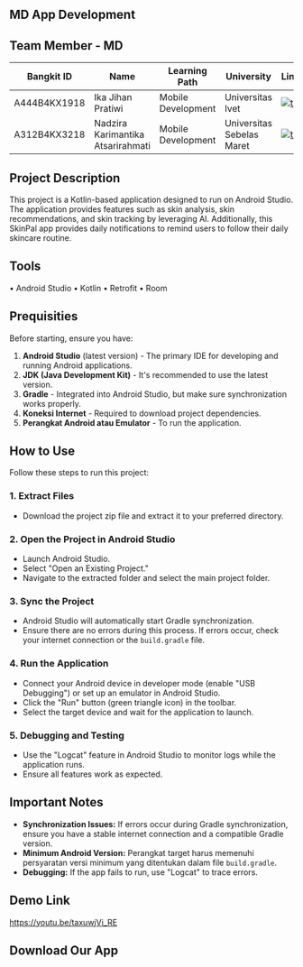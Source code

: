 ## MD App Development


## Team Member - MD

| Bangkit ID | Name | Learning Path | University |LinkedIn |
| ---      | ---       | ---       | ---       | ---       |
| A444B4KX1918 | Ika Jihan Pratiwi | Mobile Development | 	Universitas Ivet  | [![text](https://img.shields.io/badge/LinkedIn-0077B5?style=for-the-badge&logo=linkedin&logoColor=white)](https://www.linkedin.com/in/ikajihanpratiwi) |
| A312B4KX3218 | Nadzira Karimantika Atsarirahmati |  Mobile Development | Universitas Sebelas Maret | [![text](https://img.shields.io/badge/LinkedIn-0077B5?style=for-the-badge&logo=linkedin&logoColor=white)](https://www.linkedin.com/in/nadzira-karimantika-atsarirahmati-211b62271) |


## Project Description
This project is a Kotlin-based application designed to run on Android Studio. The application provides features such as skin analysis, skin recommendations, and skin tracking by leveraging AI. Additionally, this SkinPal app provides daily notifications to remind users to follow their daily skincare routine.

## Tools
•	Android Studio
•	Kotlin
•	Retrofit
•	Room

## Prequisities
Before starting, ensure you have:

1. **Android Studio** (latest version) - The primary IDE for developing and running Android applications.
2. **JDK (Java Development Kit)** - It's recommended to use the latest version.
3. **Gradle** - Integrated into Android Studio, but make sure synchronization works properly.
4. **Koneksi Internet** - Required to download project dependencies.
5. **Perangkat Android atau Emulator** - To run the application.

## How to Use
Follow these steps to run this project:

### 1. Extract Files
- Download the project zip file and extract it to your preferred directory.

### 2. Open the Project in Android Studio
- Launch Android Studio.
- Select "Open an Existing Project."
- Navigate to the extracted folder and select the main project folder.

### 3. Sync the Project
- Android Studio will automatically start Gradle synchronization.
- Ensure there are no errors during this process. If errors occur, check your internet connection or the `build.gradle` file.

### 4. Run the Application
- Connect your Android device in developer mode (enable "USB Debugging") or set up an emulator in Android Studio.
- Click the "Run" button (green triangle icon) in the toolbar.
- Select the target device and wait for the application to launch.

### 5. Debugging and Testing
- Use the "Logcat" feature in Android Studio to monitor logs while the application runs.
- Ensure all features work as expected.


## Important Notes
- **Synchronization Issues:**  If errors occur during Gradle synchronization, ensure you have a stable internet connection and a compatible Gradle version.
- **Minimum Android Version:** Perangkat target harus memenuhi persyaratan versi minimum yang ditentukan dalam file `build.gradle`.
- **Debugging:**  If the app fails to run, use "Logcat" to trace errors.

## Demo Link
https://youtu.be/taxuwjVi_RE

## Download Our App



